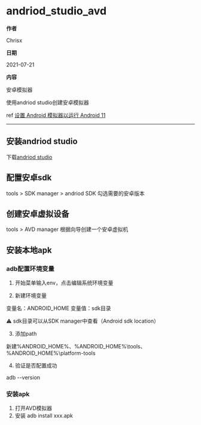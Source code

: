 # andriod_studio_avd

**作者**

Chrisx

**日期**

2021-07-21

**内容**

安卓模拟器

使用andriod studio创建安卓模拟器

ref [设置 Android 模拟器以运行 Android 11](https://developer.android.google.cn/about/versions/11/get)

---

## 安装andriod studio

下载[andriod studio](https://developer.android.google.cn/studio)

## 配置安卓sdk

tools > SDK manager > andriod SDK
勾选需要的安卓版本

## 创建安卓虚拟设备

tools > AVD manager
根据向导创建一个安卓虚拟机

## 安装本地apk

### adb配置环境变量

1. 开始菜单输入env，点击编辑系统环境变量

2. 新建环境变量

变量名：ANDROID_HOME
变量值：sdk目录

:warning: sdk目录可以从SDK manager中查看（Android sdk location）

3. 添加path

新建%ANDROID_HOME%、%ANDROID_HOME%\tools、%ANDROID_HOME%\platform-tools

4. 验证是否配置成功 

adb --version

### 安装apk

1. 打开AVD模拟器
2. 安装
adb install xxx.apk

